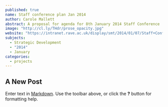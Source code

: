 ```yaml
---
published: true
name: Staff conference plan Jan 2014
author: Carole Mallett
abstract: A proposal for agenda for 8th January 2014 Staff Conference
image: "http://cl.ly/THdr/prose_opacity.jpg"
website: "https://intranet.rave.ac.uk/display/smt/2014/01/07/Staff+Conference+Agenda+8th+January+2014"
subjects: 
  - Strategic Development
  - "2014"
  - January
categories: 
  - projects
---
```


## A New Post

Enter text in [Markdown](http://daringfireball.net/projects/markdown/). Use the toolbar above, or click the **?** button for formatting help.